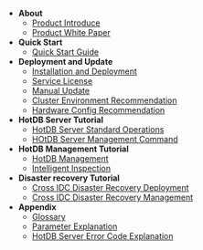 <!--* README-->
* **About**
  * [Product Introduce](introduce.md)
  * [Product White Paper](white-paper.md)
  <!--* [What's New](whats-new.md)-->
* **Quick Start**
  * [Quick Start Guide](quick-start-guide.md)
  <!--* [Basic Operations](basic-operations.md)-->
* **Deployment and Update**
  * [Installation and Deployment](installation-and-deployment.md)
  * [Service License](service-license.md)
  * [Manual Update](manual-update.md)
  * [Cluster Environment Recommendation](cluster-environment-recommendation.md)
  * [Hardware Config Recommendation](hardware-config-recommendation.md)
* **HotDB Server Tutorial**
  * [HotDB Server Standard Operations](standard.md)
  * [HOtDB Server Management Command](management-port-command.md)
* **HotDB Management Tutorial**
  * [HotDB Management](hotdb-management.md)
  * [Intelligent Inspection](intelligent-inspection.md)
* **Disaster recovery Tutorial**
  * [Cross IDC Disaster Recovery Deployment](cross-idc-disaster-recovery.md)
  * [Cross IDC Disaster Recovery Management](visual-idc.md) 
* **Appendix**
  * [Glossary](glossary.md)
  * [Parameter Explanation](parameters.md)
  * [HotDB Server Error Code Explanation](error-codes.md)

